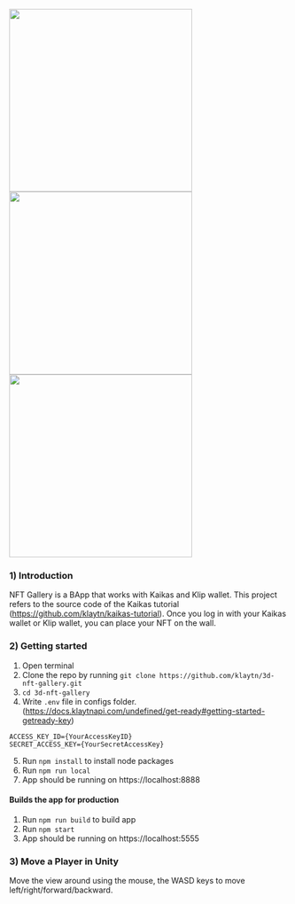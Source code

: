 
<img width="330" src="https://user-images.githubusercontent.com/32542557/162716150-6ae9be9f-570a-42a1-8d31-164ef2584f1c.png"><img width="330"  src="https://user-images.githubusercontent.com/32542557/162716172-e180ec80-8c7e-4f48-a59a-132b8c577d13.png"><img width="330" src="https://user-images.githubusercontent.com/32542557/162716176-60d07f67-6c2f-421f-810a-9a9ceb457971.png">


### 1) Introduction
NFT Gallery is a BApp that works with Kaikas and Klip wallet. This project refers to the source code of the Kaikas tutorial (https://github.com/klaytn/kaikas-tutorial). Once you log in with your Kaikas wallet or Klip wallet, you can place your NFT on the wall. 

### 2) Getting started
1. Open terminal
2. Clone the repo by running `git clone https://github.com/klaytn/3d-nft-gallery.git`
3. `cd 3d-nft-gallery`
4. Write `.env` file in configs folder. (https://docs.klaytnapi.com/undefined/get-ready#getting-started-getready-key)
```
ACCESS_KEY_ID={YourAccessKeyID}
SECRET_ACCESS_KEY={YourSecretAccessKey}
```
5. Run `npm install` to install node packages
6. Run `npm run local`
7. App should be running on https://localhost:8888

#### Builds the app for production
1. Run `npm run build` to build app
2. Run `npm start`
3. App should be running on https://localhost:5555

### 3) Move a Player in Unity 
Move the view around using the mouse, the WASD keys to move left/right/forward/backward. 
